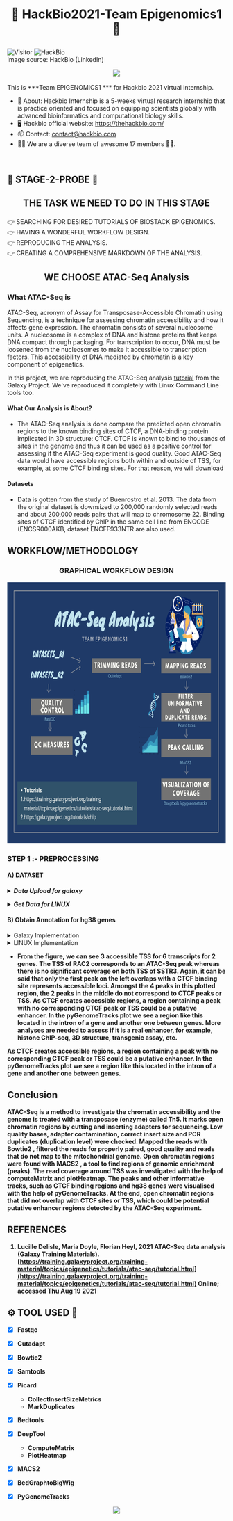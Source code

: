 # <p align="center">🤩 HackBio2021-Team Epigenomics1 🤩
 ![Visitor](https://visitor-badge.laobi.icu/badge?page_id=DSJawanth.HACKBIO_2021_TEAM_EPIGENOMICS1)
  ![HackBio](https://media-exp1.licdn.com/dms/image/C561BAQHKcVQGbcedOA/company-background_10000/0/1598491473588?e=2159024400&v=beta&t=rxECjvQ_YSc28Dn0n9YOtDoFFmvXjatRiqc__C2mpU0) <br>
  Image source: HackBio (LinkedIn) 
  
  <p align="center"> <img src="https://i.redd.it/sc0r7yw63b231.gif"> 
  
 This is ***Team EPIGENOMICS1 *** for Hackbio 2021 virtual internship.
 
- 🌱 About: Hackbio Internship is a 5-weeks virtual research internship that is practice oriented and focused on equipping scientists globally with advanced bioinformatics and      computational biology skills. 
- :desktop_computer: Hackbio official website: https://thehackbio.com/
- 📫 Contact: contact@hackbio.com
- :man_technologist: We are a diverse team of awesome 17 members 👩‍💻.
<!---
![Top Langs](https://github-readme-stats.vercel.app/api/top-langs/?username=DSJawanth&layout=compact)
--->

<br>  
   
##  :scroll: STAGE-2-PROBE :scroll:
## <p align="center"> THE TASK WE NEED TO DO IN THIS STAGE

👉 SEARCHING FOR DESIRED TUTORIALS OF BIOSTACK EPIGENOMICS.<br>
👉 HAVING A WONDERFUL WORKFLOW DESIGN.<br>
👉 REPRODUCING THE ANALYSIS.<br>
👉 CREATING A COMPREHENSIVE MARKDOWN OF THE ANALYSIS.<br>

##  <p align="center"> **WE CHOOSE ATAC-Seq Analysis**
 
 ### **What ATAC-Seq is**

ATAC-Seq, acronym of Assay for Transposase-Accessible Chromatin using Sequencing, is a technique for assessing chromatin accessibility and how it affects gene expression. The chromatin consists of several nucleosome units. A nucleosome is a complex of DNA and histone proteins that keeps DNA compact through packaging. For transcription to occur, DNA must be loosened from the nucleosomes to make it accessible to transcription factors. This accessibility of DNA mediated by chromatin is a key component of epigenetics.

In this project, we are reproducing the ATAC-Seq analysis [tutorial](https://training.galaxyproject.org/training-material/topics/epigenetics/tutorials/atac-seq/tutorial.html#trimming-reads) from the Galaxy Project. We've reproduced it completely with Linux Command Line tools too.

#### What Our Analysis is About?
 - The ATAC-Seq analysis is done compare the predicted open chromatin regions to the known binding sites of CTCF, a DNA-binding protein implicated in 3D structure: CTCF. CTCF is known to bind to thousands of sites in the genome and thus it can be used as a positive control for assessing if the ATAC-Seq experiment is good quality. Good ATAC-Seq data would have accessible regions both within and outside of TSS, for example, at some CTCF binding sites. For that reason, we will download

#### Datasets
 - Data is gotten from the study of Buenrostro et al. 2013. The data from the original dataset is downsized to 200,000 randomly selected reads and about 200,000 reads pairs that will map to chromosome 22. Binding sites of CTCF identified by ChIP in the same cell line from ENCODE (ENCSR000AKB, dataset ENCFF933NTR are also used.

 
 
 ## **WORKFLOW/METHODOLOGY**
 
 
### <p align="center"> GRAPHICAL WORKFLOW DESIGN
 
 <p align="center"> <img src="20210821_120019_0000.png" width="800px" height="600px" >
 
 
### STEP 1 :- PREPROCESSING 
  
  #### A) DATASET 
  
***<details><summary>Data Upload for galaxy</summary><br>***
  
***Create a new history***
  
1. Add or import DATASETS (2 fastq.gz files and 1 bed.gz file) for analysis via [LINK](https://zenodo.org/record/3862793#.YRze2XUvNH4) 
  
2. Add tags to R1 and R2 files. To add tags:
    - Click on the dataset
    - Click on the tag icon
    - Add a tag starting with **#: FOR  #SRR891268\_R1** FILE to the R1 file and  FOR **#SRR891268\_R2** FILE to the R2 file.
    - Check that tag appears below the dataset name

***Check datatype of files and edit if necessary***

1. Click on the pencil icon for the dataset to edit its attributes
2. In the central panel, click on the Datatypes tab on the top
3. Select correct datatype (fastqsanger.gz for the FASTQ files, and encodepeak for the bed.gz file)
4. Click the Change datatype button
 </details> 
  
  ***<details><summary> Get Data for LINUX </summary><br>***
````python
  wget https://zenodo.org/record/3862793/files/ENCFF933NTR.bed.gz
  ````
````python
  wget https://zenodo.org/record/3862793/files/SRR891268_chr22_enriched_R1.fastq.gz
  ````
````python
  wget https://zenodo.org/record/3862793/files/SRR891268_chr22_enriched_R2.fastq.gz
  ````
 ***You can unzip the sequence files with gunzip***

```python
   gunzip SRR891268_chr22_enriched_R1.fastq.gz 
  ```
```python
  gunzip SRR891268_chr22_enriched_R2.fastq.gz
  ``` 
 </details> 
  
#### B) Obtain Annotation for hg38 genes
 <details>
 <summary>Galaxy Implementation</summary>
 
1. Select the **USCS Main table browser tool** with the following parameters

- <b>clade</b>:<h style="color:blue;">Mammal</h>
- <b>genome</b>:<h style="color:blue;">Human</h>
- <b>assembly</b>:<h style="color:blue;">Dec. 2013(GRCh38/hg38)</h>
- <b>group</b>:<h style="color:blue;">Genes and Gene Prediction</h>
- <b>track</b>:<h style="color:blue;">All GENCODE V37</h>
- <b>table</b>:<h style="color:blue;">Basic</h>
- <b>region</b>:<h style="color:blue;">position chr22</h>
- <b>output format</b>:<h style="color:blue;">all fields from selected table</h>
- <b>Send output to</b>:<h style="color:blue;">Galaxy</h>

2. Click get output 

3. Click Send Query to Galaxy

4. Select the **Cut columns from a table tool** with the following parameters

1. <b>Cut columns</b>: <h style="color:blue;">c3,c5,c6,c13,c12,c4</h>
2. <b>Delimited by</b>: <h style="color:blue;">Tab</h>
3. <b>param-file From</b>: <h style="color:blue;">UCSC Main on Human: wgEncodeGencodeBasicV37 (chr22:1-50,818,468)</h>
_Rename the dataset as chr22 genes_

1. Click on the pencil icon for the dataset to edit its attributes
2. In the central panel, change the name field
3. Click the Save button

_Change the datatype to a BED format_

1. Click on the pencil icon for the dataset to edit its attributes
2. In the central panel, click on the Datatypes tab on the top
3. Select  **bed**
4. Click the Change datatype button

Click on the eye icon to check changes effected. There should be matching column names in each column of the dataset.
  </details>
 
  <details><summary>LINUX Implementation</summary>
   Go to [http://genome.ucsc.edu/cgi-bin/hgTables](http://genome.ucsc.edu/cgi-bin/hgTables) and set the parameters as-

  - <b>clade</b>:<h style="color:blue;">Mammal</h>
  - <b>genome</b>:<h style="color:blue;">Human</h>
  - <b>assembly</b>:<h style="color:blue;">Dec. 2013(GRCh38/hg38)</h>
  - <b>group</b>:<h style="color:blue;">Genes and Gene Prediction</h>
  - <b>track</b>:<h style="color:blue;">All GENCODE V37</h>
  - <b>table</b>:<h style="color:blue;">Basic</h>
  - <b>region</b>:<h style="color:blue;">position chr22</h>
  - <b>output format</h>:<p style="color:blue;">all fields from selected table</h>
  - <b>output filename</h>:<p style="color:blue;">chr22</h>
  - <b>file type returned</h>:<p style="color:blue;">gzipped compressed</h>

And then select **Get output**

Thus, chr22.gz file will be downloaded.

- <b>Converting chr22 file into a bed file:</b> 
   
1. Unzip the downloaded chr22.gz using 

   ```python
   unzip chr22.gz 
 ```
 command
 ```python
 awk -F \tOFS=\t {print $3, $5, $6, $13, $12, $4 \ (chr22.bed)} chr22 
 ```
(to get only expected columns into a newly created chr22.bed file)
   
#### C) QUALITY CONTROL
 
 <details>
<summary>Galaxy Implementation</summary>
<br>
Select the ***_FastQC tool_*** with the following parameters
   - 1. &quot;Short read data from your current history&quot;: Choose here either only the SRR891268_R1 file with param-file or use param-files; use Multiple datasets to choose both SRR891268_R1 and SRR891268\_R2.<br>
  - 2. Inspect the web page output of FastQC tool for the SRR891268\_R1 sample. Check what adapters are found at the end of the reads.
</details>  
 
 <details >
<summary>Linux Implementation</summary>
<br>

- Download the FastQC module
Note: FASTQC requires java and javac installed for implementation and you need to run the fastqc file from the folder (using the relative/absolute links to the sequence reads)<bR> 
```python
  sudo apt install default-jre
  ```
```python
  sudo apt install default-jdk
  ```
  Make the “fastqc” an executable file<bR>
```python 
  chmod 755 fastqc
  ```
- Run the fastqc on all sequenced reads from its folder<bR> 
```python 
  fastqc SRR891268_chr22_enriched_R1.fastq SRR891268_chr22_enriched_R2.fastq 
  ```
  
   </details>
The report for each file is generated as an html file and a zip file containing more files that can be customised for reports. Look into the html files.
  
<p align="center"> <img src="images/FastQC.PNG">
  
 
  
 #### TRIMMING READ
<details>
<summary>Galaxy Implementation</summary>
<br>

 - Select the **Cutadapt tool** with the following parameters

1. &quot;Single-end or Paired-end reads?&quot;: Paired-end

2. param-file &quot;FASTQ/A file #1&quot;: select SRR891268\_R1
3. param-file &quot;FASTQ/A file #2&quot;: select SRR891268\_R2
4. In &quot;Read 1 Options&quot;:

In &quot;3&#39; (End) Adapters&quot;:

param-repeat &quot;Insert 3&#39; (End) Adapters&quot;

&quot;Source&quot;: Enter custom sequence

&quot;Enter custom 3&#39; adapter name (Optional if Multiple output is &#39;No&#39;)&quot;: Nextera R1

&quot;Enter custom 3&#39; adapter sequence&quot;: CTGTCTCTTATACACATCTCCGAGCCCACGAGAC

1. In &quot;Read 2 Options&quot;:

In &quot;3&#39; (End) Adapters&quot;:

param-repeat &quot;Insert 3&#39; (End) Adapters&quot;

&quot;Source&quot;: Enter custom sequence

&quot;Enter custom 3&#39; adapter name (Optional)&quot;: Nextera R2

&quot;Enter custom 3&#39; adapter sequence&quot;: CTGTCTCTTATACACATCTGACGCTGCCGACGA

1. In &quot;Filter Options&quot;:

&quot;Minimum length&quot;: 20

1. In &quot;Read Modification Options&quot;:

&quot;Quality cutoff&quot;: 20

1. In &quot;Output Options&quot;:

&quot;Report&quot;: Yes

1. Click on the galaxy-eye (eye) icon of the report and read the first lines.
  - Check Adapter Removal

Select the **Fast QC tool** with the following parameters

1. &quot;Short read data from your current history&quot;: select the output of Cutadapt param files; use; Multiple datasets to choose both Read 1 Output and Read 2 Output.
2. Click on the galaxy-eye (eye) icon of the report and read the first lines.
  </details>
 
<details >
<summary>Linux Implementation</summary>
<br> 
 
- ##### Adapter Trimming 

The fastqc report indicates the presence of an overrepresented sequence and fastqc identifies it as &quot;Nextera Transposase Sequence &#39;&#39;. This sequence is similar to but longer than the one given in the tutorial.

```SRR891268\_chr22\_enriched\_R1 = CTGTCTCTTATACACATCTCCGAGCCCACGAGACTAAGGCGAATCTCGTA (fastqc)``` <br>

```SRR891268\_chr22\_enriched\_R1 = CTGTCTCTTATACACATCTCCGAGCCCACGAGAC (Galaxy tutorial)```<br>

```SRR891268\_chr22\_enriched\_R2 = CTGTCTCTTATACACATCTGACGCTGCCGACGAGTGTAGATCTCGGTGGT (fastqc)```<br>


```SRR891268\_chr22\_enriched\_R2 = CTGTCTCTTATACACATCTGACGCTGCCGACGA (Galaxy tutorial)```<br>


 - ##### Adapter Trimming with Cutadapt 

Install cutadapt running-

```python
$ sudo apt install cutadapt
```

For paired end trimming-
 
 ```python
 $ cutadapt -a CTGTCTCTTATACACATCTCCGAGCCCACGAGAC -A CTGTCTCTTATACACATCTGACGCTGCCGACGA --minimum-length 20 -q 20 -o trimmed\_1.fastq -p trimmed\_2.fastq SRR891268\_chr22\_enriched\_R1.fastq SRR891268\_chr22\_enriched\_R2.fastq
 ```

![Cutadapt](https://user-images.githubusercontent.com/81503326/130309371-611bde25-a310-444d-8100-4cff3fe998fb.PNG)
<figcaption align = "left"><b>Output of the Adaptor Trimming</b></figcaption> <br> 
 
 </details>
 
  <p align="center"> <img src="images/FastQC%20after%20cutadapt.PNG">


### STEP2 :- MAPPING 
  
<details>
<summary>Galaxy Implementation</summary>
<br>
 
 ### **Mapping reads to reference genome**

 - Select the **Bowtie2**   **tool** with the following parameters:

1. &quot;Is this single or paired library&quot;: Paired-end
2. param-file &quot;FASTQ/A file #1&quot;: select the output of Cutadapt tool &quot;Read 1 Output&quot;
3. param-file &quot;FASTQ/A file #2&quot;: select the output of Cutadapt tool &quot;Read 2 Output&quot;
4. &quot;Do you want to set paired-end options?&quot;: Yes

   - &quot;Set the maximum fragment length for valid paired-end alignments&quot;: 1000
&quot;Allow mate dovetailing&quot;: Yes

1. &quot;Will you select a reference genome from your history or use a built-in index?&quot;: Use a built-in genome index
2. &quot;Select reference genome&quot;: Human (Homo sapiens): hg38 Canonical
3. &quot;Set read groups information?&quot;: Do not set
4. &quot;Select analysis mode&quot;: 1: Default setting only

   - &quot;Do you want to use presets?&quot;: Very sensitive end-to-end (--very-sensitive)

1. &quot;Do you want to tweak SAM/BAM Options?&quot;: No
2. &quot;Save the bowtie2 mapping statistics to the history&quot;: Yes
3.Click on the galaxy-eye (eye) icon of the mapping stats.
  </details>

<details >
<summary>Linux Implementation</summary>
<br>
 
- Mapping and Alignment 

  Pulling the sequence for chromosome 22 for indexing and mapping <br>
 
 ```python
 $ wget --timestamping ;ftp://hgdownload.cse.ucsc.edu/goldenPath/hg38/chromosomes/chr22.fa.gz; -O chr22.fa.gz
 ```

- For mapping to chr22-

1. Install bowtie2 <bR> 
```python
 bowtie2-build chr22.fa.gz indexed\_chr22
 ```
2. Create index for Chromosome 22: <bR> 
```python
 bowtie2-build chr22.fa.gz indexed_chr22
 ```
3. Start mapping for the parameters specified by Galaxy: <bR> 

 ```python
 bowtie2 --very-sensitive --maxins 1000 --dovetail -x indexed\_chr22 -1 trimmed\_1.fastq -2 trimmed\_2.fastq -S Aligned\_output.sam
 ```

 <p align="center"> <img src="images/Bowtie2%20output.PNG">

</details>    
  
### STEP 3 :- Filtering Mapped Reads 
  
#### A) Filter Uninformative Reads
  
 <details>
<summary>Galaxy Implementation</summary>
<br>
   
 ****_Filtering of uninformative mapped reads_****

Select the **Filter BAM datasets on a variety of attributes**   **tool** with the following parameters

param-file &quot;BAM dataset(s) to filter&quot;: Select the output of Bowtie2 tool &quot;alignments&quot;

In &quot;Condition&quot;:

1. param-repeat &quot;Insert Condition&quot;
2. In &quot;Filter&quot;:
3. param-repeat &quot;Insert Filter&quot;

&quot;Select BAM property to filter on&quot;: mapQuality

&quot;Filter on read mapping quality (phred scale)&quot;: \&gt;=30

1. param-repeat &quot;Insert Filter&quot;

&quot;Select BAM property to filter on&quot;: isProperPair

&quot;Select properly paired reads&quot;: Yes

1. param-repeat &quot;Insert Filter&quot;

&quot;Select BAM property to filter on&quot;: reference

&quot;Filter on the reference name for the read&quot;: !chrM

&quot;Would you like to set rules?&quot;: No

Click on the input and the output BAM files of the filtering step. Check the size of the files.
 
 </details >
  
<details >
<summary>Linux Implementation</summary>
<br>
 
****_Filtering of uninformative mapped reads_****

1. Install samtools.
```python
 samtools view -q 30 -f 0x2 -b -h Aligned\_output.sam \; Filtered\_output.bam
 ```

we will filter out uninformative reads (Mapping quality \&gt;= 30 &amp; Properly Paired)

 </details> 
  
#### B) Filter duplicate reads
  
  <details>
<summary>Galaxy Implementation</summary>
<br>
   
***_Remove duplicates_***

Select the **MarkDuplicates**   **tool** with the following parameters

1. param-file &quot;Select SAM/BAM dataset or dataset collection&quot;: Select the output of Filter tool &quot;BAM&quot;
2. &quot;If true do not write duplicates to the output file instead of writing them with appropriate flags set&quot;: Yes

Click on the eye icon of the MarkDuplicate metrics.
  
  </details>
  
 <details >
<summary>Linux Implementation</summary>
<br>
  
 **_Mark Duplicate Reads_**

- Download picard.jar in your working folder from [here](https://github.com/broadinstitute/picard/releases/download/2.26.0/picard.jar) <br>
- From that directory, run <br> ````python
  java -jar picard.jar -h
  ````
  to check whether it works (you can skip this step) <br>
- For sorting the output file from last step use- <br>
  ```python
  samtools sort -T temp -O bam -o filtered\_output\_sorted.bam Filtered\_output.bam
  ```
- Finally, run <br>
  ```pythonjava -jar picard.jar MarkDuplicates I=filtered\_output\_sorted.bam O=marked\_dup.bam M=marked\_dup.metrics.txt
  ``` 
  <br>for marking duplicates
- If you can have a look into the metrics in the metrics.txt file
  
    </details>
  
  #### C) Check Insert Sizes 
 
   - Check Insert Size tells us the size of the DNA fragment the read pairs came from this step we have to make a plot of the frequencies of the reads in the bam file to observe the peaks around where there are likely Tn5 transposase activities into nucleosome-free regions.<br>

  
  <details>
<summary>Galaxy Implementation</summary>
<br>
   
****_Plot the distribution of fragment sizes_****

Select **Paired-end histogram tool** with the following parameters

1. param-file &quot;BAM file&quot;: Select the output of MarkDuplicates tool &quot;BAM output&quot;
2. &quot;Lower bp limit (optional)&quot;: 0
3. &quot;Upper bp limit (optional)&quot;: 1000

Click on the galaxy-eye (eye) icon of the lower one of the 2 outputs (the png file).

</details>
 
  <details >
<summary>Linux Implementation</summary>
<br>

```python
   sudo apt install r-base
   ```
```python
   java -jar picard.jar CollectInsertSizeMetrics I=marked\_dup.bam O=chart.txt H=insertSizePlot.pdf M=0.5
   ```
   
   </details>
 


<p align="center"> <img src="images/Insert sizes.PNG"> 

Two peaks can be observed around the 200bp and 400bp from the plot

  
                                                                                                                                                    
 ### STEP 4 :- PEAK CALLING
- Peak calling helps us to identify regions where reads have piled up (peaks) greater than the background read coverage. Using MACS2 we will extend the start sites of the reads by 200bp (100bp in each direction) to assess coverage. Before using MACS2, we need to convert the output BAM file from MarkDuplicate stage to BED format because when we set the extension size in MACS2, it will only consider one read of the pair while here, we would like to use the information from both.
                                                                                                                                                   
<details>
<summary>Galaxy Implementation</summary>
<br>  
                                                                                                                                                      
 ***_Convert BAM to BED_***

Convert BAM file (output of MarkDuplicates) into BED format by **bedtools BAM to BED converter**.
                                                                                                                                                      
#### A) MACS2 callpeak  **MACS2 callpeak**

**MACS2 callpeak** with the following parameters:

- Are you pooling Treatment Files?: No
  - Select the output of  **bedtools BAM to BED**  converter tool
- Do you have a Control File?: No
- Format of Input Files: Single-end BED
- Effective genome size: _H. sapiens_ (2.7e9)
- Build Model: Do not build the shifting model (--nomodel)
  - Set extension size: 200
  - Set shift size: -100. It needs to be - half the extension size to be centered on the 5&#39;.
- In Additional Outputs:
  - Check Peaks as tabular file (compatible with MultiQC)
  - Check Peak summits
  - Check Scores in bedGraph files
- In  Advanced Options:
  - Composite broad regions: No broad regions
    - Use a more sophisticated signal processing approach to find subpeak summits in each enriched peak region: Yes
  - How many duplicate tags at the exact same location are allowed?: all                                                                                                         </details>                                        
<details>
<summary> LINUX Implementation</summary>
<br> 
                                                                                                                                                      
Install bamtools and convert bam file to bed file using bamtools:  
 ```python
 bedtools bamtobed -i marked\_dup.bam \marked\_dup.bed
 ```` 
Install macs2 :
 ```python
 conda install -c bioconda macs2
 ````
Then run the command for peak calling: 

 ```python
 macs2 callpeak -t marked\_dup.bed -n macs\_output -g 50818468 --nomodel --shift -100 --extsize 200 --keep-dup all --call-summits --bdg
 ```

***This will give us the following 5 output files-***

- Macs\_output\_control\_lambda.bdg 

- macs\_output\_peaks.narrowPeak    
 
- Macs\_output\_peaks.xls          

- Mac_output_summits.bed           
 
- macs_output_treat_pileup.bdg     
 
  </details>                                                                                                                                                           
   
### STEP 5 :-Visualisation of Coverage 

#### A) Prepare the Datasets
                                                                                                                                                      
  1. **Extract CTCF peaks on chr22 in intergenic regions**
 - As our training dataset is focused on chromosome 22 we will only use the CTCF peaks from chr22. We expect to have ATAC-seq coverage at TSS but only good ATAC-seq have coverage on intergenic CTCF. Indeed, the CTCF protein is able to position nucleosomes and creates a region depleted of nucleosome of around 120bp. This is smaller than the 200bp nucleosome-free region around TSS and also probably not present in all cells. Thus it is more difficult to get enrichment.                                                                                                                                                    
<details>
<summary>Galaxy Implementation</summary>
<br>     
                                                                                                                                                      
In order to get the list of intergenic CTCF peaks of chr22, select the peaks on chr22 and then exclude the one which overlap with genes.

- **Filter data on any column using simple expressions**   with the following parameters:
  - Filter : Select the first dataset: ENCFF933NTR.bed.gz
  - With following condition: c1==&#39;chr22&#39;
- **bedtools Intersect intervals find overlapping intervals in various ways** with the following parameters:
  - File A to intersect with B: Select the output of  **Filter**  data on any column using simple expressions tool
  - Combined or separate output files: One output file per &#39;input B&#39; file
    - File B to intersect with A: Select the dataset chr22 genes
  - What should be written to the output file?: Write the original entry in A for each overlap (-wa)
  - Required overlap: Default: 1bp
  - Report only those alignments that  **do not**  overlap with file(s) B: Yes
- Rename the datasets intergenic CTCF peaks chr22.
                                                                                                                                                     
</details> 
                                                                                                                                                      
<details>
<summary>LINUX Implementation</summary>
<br>                                                                                                                                                                 
1. Filter only data for chr22 from file using 
 
 ````python
 grep -w chr22; ENCFF933NTR.bed \ file\_A.bed
 ````
 
 ````python
 Extract filtered chrr22 (as c1) into a new file- $ grep c1 ENCFF933NTR\_filt.bed \ENCFF933NTR\_chr22.bed
 ````
 
 ````python
 Replace c1 with chr22- sed s/c1/chr22/ ENCFF933NTR\_chr22.bed ; ENCFF933NTR\_CHR22genes.bed
 ````
4. bedtools Intersect intervals find overlapping intervals : 
 
 ````python
 bedtools intersect -v -a ENCFF933NTR\_CHR22genes.bed -b chr22\_genes.bed \intergenic\_CTCF\_peaks\_chr22
 ````
                                                                                                                                                     
 </details> 
                                                                                                                                                      
#### B)Convert bedgraph from MACS2 to bigwig
- To visualise any region of the genome very quickly, we need to change the bedgraph format from MACS2 output to binary bigwig format.
                                                                                                                                                      
<details>
<summary>Galaxy Implementation</summary>
<br>                                     
<strong>Wig/BedGraph-to-bigWig</strong> with the following parameters:

  - Convert: Select the output of  **MACS2**  tool (Bedgraph Treatment).
  - Converter settings to use: Default
- Rename the datasets MACS2 bigwig.
</details>
                                                                                                                                                      
<details>
<summary>LINUX Implementation</summary>
<br>        
 Install <strong>bedGraphtoBigWig</strong> and go through the following commands for converting the output bedGraph file from macs2 to bigwig (refer to this link if you want to understand the commands [https://www.biostars.org/p/176875/](https://www.biostars.org/p/176875/) )

````python
 awk NR!=1 macs\_output\_treat\_pileup.bdg \ macs.deheader.bedGraph
 ```` 

````python
 sort -k1,1 -k2,2n macs.deheader.bedGraph \ macs.sorted.bedGraph 
 ````

````python
 touch chrom22.sizes
 ````
 
````python
 nano hg19.chrom.sizes
 ````
 → write only one line (tab delimited) in this file chr22 51304566 
 
````python
 awk {print $1,$2,$3,$4} macs.sorted.bedGraph \ macs.sorted.4.bedGraph
 ````
 
````python
 bedGraphToBigWig macs.sorted.4.bedGraph hg19.chrom.sizes macs.bw 
 ````
 
 </details>                                                                                                                                                    

 #### C) Create heatmap of coverage at TSS with deepTool
 
- For checking the coverage on specific regions, we can compute heatmap. ComputeMatrix &amp; plotHeatmap from deepTools are useful for this purpose. We will here make a heatmap centered on the transcription start sites (TSS) and another one centered on intergenic CTCF peaks.

<details>
<summary>Galaxy Implementation</summary>
<br>                                                                                                                                                               
- <strong>computeMatrix</strong> with the following parameters:
  - In  Select regions:
    - Insert Select regions
      - Regions to plot: Select the dataset chr22 genes
  - Sample order matters: No
    - Score file: Select the output of  **Wig/BedGraph-to-bigWig**  tool that should be named MACS2 bigwig.
  - computeMatrix has two main output options: reference-point
  - The reference point for the plotting: beginning of region (e.g. TSS)
  - Show advanced output settings: no
  - Show advanced options: yes
  - Convert missing values to 0?: Yes
  1. **Plot with plotHeatmap**

- **plotHeatmap**   with the following parameters:
  - Matrix file from the computeMatrix tool: Select the output of  **computeMatrix**  tool.
  - Show advanced output settings: no
  - Show advanced options: no
                                                     
<p align="center"> <img src="images/MACS2%20bigwig.PNG"> 
 <p align="center"> **** Figure: plotHeatmap output *****

                                     
The same is repeated for the intergenic CTCF peaks.

**Generate the matrix**

- **computeMatrix** with the following parameters:
  - In Select regions:
    - Insert Select regions
      - Regions to plot: Select the dataset intergenic CTCF peaks chr22
  - Sample order matters: No
    - Score file: Select the output of  **Wig/BedGraph-to-bigWig**  tool that should be named MACS2 bigwig.
  - Would you like custom sample labels?: No, use sample names in the history
  - computeMatrix has two main output options: reference-point
    - The reference point for the plotting: center of region
  - Show advanced output settings: no
  - Show advanced options: yes
    - Convert missing values to 0?: Yes

 - **plotHeatmap**   with the following parameters:
  - Matrix file from the computeMatrix tool: Select the output of  **computeMatrix**  tool.
  - Show advanced output settings: no
  - Show advanced options: yes
    - In Colormap to use for each sample:
      - Insert Colormap to use for each sample
        1. Color map to use for the heatmap: your choice
    - The x-axis label: distance from peak center (bp)
    - The y-axis label for the top panel: CTCF peaks
    - Reference point label: peak center
    - Labels for the regions plotted in the heatmap: CTCF\_peaks
    - Did you compute the matrix with more than one groups of regions?: Yes, I used multiple groups of regions

                                                     
   <p align="center"> <img src="images/plotHeatmap%20output.PNG">
     <p align="center"> Figure: plotHeatmap output on CTCF
 </details>   
                      
<details>
<summary>LINUX Implementation</summary>
<br>                                                                                                                                                    
- Using <strong>computeMatrix</strong> generate the matrix

1. Remove the first header line from chr22.bed file
2. Then run
 
 ```python
 computeMatrix reference-point --referencePoint TSS -R chr22.bed -S macs.bw --missingDataAsZero -o output\_from\_computeMatrix.gz
 ``` 
 
- plotHeatmap will generate the plot using the output of computeMatrix 

 
````python
 plotHeatmap -m output\_from\_computeMatrix.gz -out plotHeatMap.png
 ````

- Repeating the previous two steps for plotting **CTCF peaks of chr22 in intergenic regions** with slight moderation: 

 
````python
 computeMatrix reference-point --referencePoint center -R intergenic\_ctcf\_peaks\_chr22 -S macs.bw --missingDataAsZero -o peak\_output\_from\_computeMatrix.gz
 ```` 

````python
 plotHeatmap -m peak\_output\_from\_computeMatrix.gz -out intragenic\_plotHeatMap.png
 ````

In the generated heatmaps, each line will be a transcript. The coverage will be summarized with a color code from red (no coverage) to blue (maximum coverage). All TSS will be aligned in the middle of the figure and only the 2 kb around the TSS will be displayed. Another plot, on top of the heatmap, will show the mean signal at the TSS. There will be one heatmap per bigwig.

For TSS, our data gives the following heatmap-

 <p align="center"> <img src="images/MACS2%20bigwig.PNG"> 

The plot on top shows a non-symmetric pattern that is higher on the left, which is expected as usually the promoter of active genes is accessible.

For CTCF peaks of chr22 in intergenic regions, the following heatmap is generated from our data-

<p align="center"> <img src="images/plotHeatmap%20output.PNG"> 
                                                        
This heatmap is showing a much more symmetric pattern.

</details>  
 
#### D)Visualise Regions with pyGenomeTracks
 
  - In order to visualise a specific region (e.g. the gene _RAC2_), we will use pyGenomeTracks 
 
<details>
<summary>Galaxy Implementation</summary>
<br>       
 
  - **pyGenomeTracks**  Tool with the following parameters:
  - Region of the genome to limit the operation: chr22:37,193,000-37,252,000
  - In Include tracks in your plot:
    - Insert Include tracks in your plot
      - Choose style of the track: Bigwig track
        1. Plot title: Coverage from MACS2 (extended +/-100bp)
        2. Track file(s) bigwig format: Select the output of Wig/BedGraph-to-bigWig tool called MACS2 bigwig.
        3. Color of track: Select the color of your choice
        4. Minimum value: 0
        5. height: 5
        6. Show visualization of data range: Yes
    - Insert Include tracks in your plot
      - Choose style of the track: NarrowPeak track
        1. Plot title: Peaks from MACS2 (extended +/-100bp)
        2. Track file(s) encodepeak or bed format: Select the output of MACS2 tool (narrow Peaks).
        3. Color of track: Select the color of your choice
        4. display to use: box: Draw a box
        5. Plot labels (name, p-val, q-val): No
    - Insert Include tracks in your plot
      - Choose style of the track: Gene track / Bed track
        1. Plot title: Genes
        2. Track file(s) bed or gtf format: chr22 genes
        3. Color of track: Select the color of your choice
        4. height: 5
        5. Plot labels: yes
          1. Put all labels inside the plotted region: Yes
          2. Allow to put labels in the right margin: Yes
    - Insert Include tracks in your plot
      - Choose style of the track: NarrowPeak track
        1. Plot title: CTCF peaks
        2. Track file(s) encodepeak or bed format: Select the first dataset: ENCFF933NTR.bed.gz
        3. Color of track: Select the color of your choice
        4. display to use: box: Draw a box
        5. Plot labels (name, p-val, q-val): No
    - param-repeat Insert Include tracks in your plot
      - Choose style of the track: X-axis
                                                             
 <p align="center"> <img src="images/pyGenome%20output.PNG"> 
</details>
  
 <details>
<summary>Linux Implementation</summary>
<br>                                     
<p><strong>Set up the config.ini file with the following contents-</p></strong>

<i>**[test bedgraph]**</i>

<i>**file = macs.bw** </i>

<i> **color = blue**</i>

<i>**height = 5** </i>
<i>**title = Coverage from MACS2 (extended +/-100bp)**</i>

<i> **min\_value = 0**</i>

<i>**[spacer]**</i>

<i>**height = 0.5**</i>

<i>**[narrow]**</i>

<i>**file = intergenic\_ctcf\_peaks\_chr22.encodepeak**</i>

<i>**line\_width = 2**</i>

<i>**title = Peaks from MACS2 (extended +/-100bp)**</i>

<i>**type = box**</i>

<i>**color = red** </i>

<i>**show\_labels = false**</i>

<i>**file\_type = narrow\_peak**</i>

<i>**[spacer]**</i>
<i>**height = 0.5** </i>

<i>**[genes 0]**</i>

<i>**file = chr22.bed**</i>

<i>**height = 7** </i>

<i>**title = genes**</i>

<i>**height = 5** </i>

<i>**color = #ffbbff** </i>
<i>**[spacer]**</i>

<i>**height = 0.5**</i>

<i>**[narrow 1]**</i>

<i>**file = ENCFF933NTR\_sorted.bed** </i>

<i>**color = #A020F0** </i>

<i>**line\_width = 2**</i>

<i>**title = CTCF peaks** </i>

<i>**type = box** </i>

<i>**show\_labels = false**</i>

<i>**[x-axis]**</i>

- Sort ENCFF933NTR.bed file-

````python
 sort -k 1,1 -k2,2n ENCFF933NTR.bed ; ENCFF933NTR\_sorted.bed
 ````

- Install pyGenomeTracks using <br>
 
 ```python
 conda -install -c bioconda pyGenomeTracks
 ```
 
- Visualize regions by running- <br>
 
 ```python
 pyGenomeTracks --tracks config.ini --region chr22:37,193,000-37,252,000 -o Genome\_track\_plot.png
 ```
 
 </details>

<p align="center"> <img src="images/pyGenome%20output.PNG">
 
 </details>
 
- From the figure, we can see 3 accessible TSS for 6 transcripts for 2 genes. The TSS of RAC2 corresponds to an ATAC-Seq peak whereas there is no significant coverage on both TSS of SSTR3. Again, it can be said that only the first peak on the left overlaps with a CTCF binding site represents accessible loci. Amongst the 4 peaks in this plotted region, the 2 peaks in the middle do not correspond to CTCF peaks or TSS. As CTCF creates accessible regions, a region containing a peak with no corresponding CTCF peak or TSS could be a putative enhancer. In the pyGenomeTracks plot we see a region like this located in the intron of a gene and another one between genes. More analyses are needed to assess if it is a real enhancer, for example, histone ChIP-seq, 3D structure, transgenic assay, etc. 
                                                                               
As CTCF creates accessible regions, a region containing a peak with no corresponding CTCF peak or TSS could be a putative enhancer. In the pyGenomeTracks plot we see a region like this located in the intron of a gene and another one between genes.

## Conclusion

ATAC-Seq is a method to investigate the chromatin accessibility and the genome is treated with a transposase (enzyme) called Tn5. It marks open chromatin regions by cutting and inserting adapters for sequencing. Low quality bases, adapter contamination, correct insert size and PCR duplicates (duplication level) were checked. Mapped the reads with  **Bowtie2** , filtered the reads for properly paired, good quality and reads that do not map to the mitochondrial genome. Open chromatin regions were found with  **MACS2** , a tool to find regions of genomic enrichment (peaks). The read coverage around TSS was investigated with the help of  **computeMatrix**  and  **plotHeatmap**. The peaks and other informative tracks, such as CTCF binding regions and hg38 genes were visualised with the help of  **pyGenomeTracks**. At the end, open chromatin regions that did not overlap with CTCF sites or TSS, which could be potential putative enhancer regions detected by the ATAC-Seq experiment.


## REFERENCES

1. Lucille Delisle, Maria Doyle, Florian Heyl, 2021 **ATAC-Seq data analysis (Galaxy Training Materials)**. [https://training.galaxyproject.org/training-material/topics/epigenetics/tutorials/atac-seq/tutorial.html](https://training.galaxyproject.org/training-material/topics/epigenetics/tutorials/atac-seq/tutorial.html) Online; accessed Thu Aug 19 2021

 
 ## ⚙ TOOL USED  🦾
- [x] Fastqc       
- [x] Cutadapt
- [x] Bowtie2
- [x] Samtools
- [x] Picard
     - CollectInsertSizeMetrics
     - MarkDuplicates 
- [x] Bedtools
- [x] DeepTool
     - ComputeMatrix
     -  PlotHeatmap
- [x] MACS2                                                                                                                                                                         
- [x] BedGraphtoBigWig
- [x] PyGenomeTracks     
 
 


                                                                                                                                                     
<p align="center"> <img src="https://allfreethankyounotes.com/wp-content/uploads/2021/02/all-free-thank-you-gif-10.gif">
 
 
 
 
 
 
 
 
 

  
 
 
 
 
 
 
 
 
 
 
 
 
 
 
 
 
 
 
 
 
 
 
 
 
 
 
 
 
 
 
 
 
 
 
 
 
 
 
 
 
 
 
 
 
 
 
 
 
 
 
 
